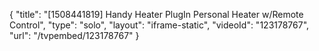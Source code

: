 {
    "title": "[1508441819] Handy Heater PlugIn Personal Heater w\/Remote Control",
    "type": "solo",
    "layout": "iframe-static",
    "videoId": "123178767",
    "url": "\/tvpembed\/123178767"
}